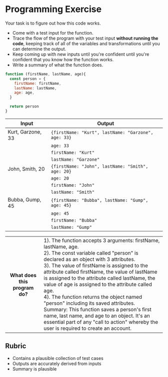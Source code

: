# Programming Exercise

Your task is to figure out how this code works.

* Come with a test input for the function.
* Trace the flow of the program with your test input **without running the code**, keeping track of all of the variables and transformations until you can determine the output.
* Keep coming up with new inputs until you're confident until you're confident that you know how the function works.
* Write a summary of what the function does.

```js
function (firstName, lastName, age){
  const person = {
    firstName: firstName,
    lastName: lastName,
    age: age,
  }

  return person
}
```

| Input                  | Output                                              |
| ---------------------- | --------------------------------------------------- |
| Kurt, Garzone, 33      |``{firstName: "Kurt", lastName: "Garzone", age: 33}``|  
|	                       |    ``age: 33``                                      | 
|	                       |    ``firstName: "Kurt"``                            |
|	                       |    ``lastName: "Garzone"``                          |
| John, Smith, 20        |``{firstName: "John", lastName: "Smith", age: 20}``  | 
|	                       |    ``age: 20``                                      |
|	                       |    ``firstName: "John"``                            | 
|	                       |    ``lastName: "Smith"``                            |
| Bubba, Gump, 45        |``{firstName: "Bubba", lastName: "Gump", age: 45}``  |
|	                       |    ``age: 45``                                      |
|	                       |    ``firstName: "Bubba"``                           |
|	                       |    ``lastName: "Gump"``                             |

<table>
  <tr>
    <th>What does this program do?</th>
    <td>1). The function accepts 3 arguments: firstName, lastName, age.<br>
2). The const variable called "person" is declared as an object with 3 attributes.<br>
3). The value of firstName is assigned to the attribute called firstName, the value of lastName is assigned to the attribute called lastName, the value of age is assigned to the attribute called age.<br>
4). The function returns the object named "person"  including its saved attributes.<br>
Summary: This function saves a person's first name, last name, and age to an object. It's an essential part of any "call to action" whereby the user is required to create an account.</td>
  </tr>
</table>

## Rubric

* Contains a plausible collection of test cases
* Outputs are accurately derived from inputs
* Summary is plausible
